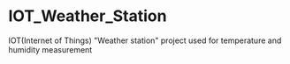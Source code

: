 # IOT_Weather_Station
IOT(Internet of Things) "Weather station" project used for temperature and humidity measurement
